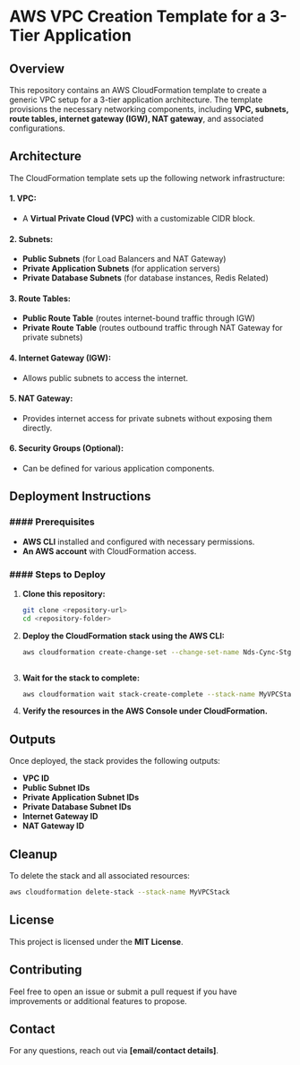 # AWS VPC Creation Template for a 3-Tier Application

## Overview

This repository contains an AWS CloudFormation template to create a generic VPC setup for a 3-tier application architecture. The template provisions the necessary networking components, including **VPC, subnets, route tables, internet gateway (IGW), NAT gateway**, and associated configurations.

## Architecture

The CloudFormation template sets up the following network infrastructure:

#### **1. VPC:**  
- A **Virtual Private Cloud (VPC)** with a customizable CIDR block.

#### **2. Subnets:**  
- **Public Subnets** (for Load Balancers and NAT Gateway)  
- **Private Application Subnets** (for application servers)  
- **Private Database Subnets** (for database instances, Redis Related)  

#### **3. Route Tables:**  
- **Public Route Table** (routes internet-bound traffic through IGW)  
- **Private Route Table** (routes outbound traffic through NAT Gateway for private subnets)  

#### **4. Internet Gateway (IGW):**  
- Allows public subnets to access the internet.

#### **5. NAT Gateway:**  
- Provides internet access for private subnets without exposing them directly.

#### **6. Security Groups (Optional):**  
- Can be defined for various application components.

## Deployment Instructions

### #### **Prerequisites**

- **AWS CLI** installed and configured with necessary permissions.
- **An AWS account** with CloudFormation access.

### #### **Steps to Deploy**

1. **Clone this repository:**
   ```sh
   git clone <repository-url>
   cd <repository-folder>
   ```
2. **Deploy the CloudFormation stack using the AWS CLI:**
   ```sh
   aws cloudformation create-change-set --change-set-name Nds-Cync-StgSqlUp-Vpc-Stack --stack-name Nds-Cync-StgSqlUp-Vpc-Stack --template-body file:///${Path}/Nds-Cync-Vpc-Template.yml --parameters file://${Path}/Nds-Cync-Vpc-Parameters.json --role-arn arn:aws:iam::${Account-Id}:role/Nds-Cync-StgSqlUp-Cfn-Exec-Role --tags file://${Path}/Nds-Cync-Vpc-Tags.json --capabilities CAPABILITY_NAMED_IAM
    
   ```
3. **Wait for the stack to complete:**
   ```sh
   aws cloudformation wait stack-create-complete --stack-name MyVPCStack
   ```
4. **Verify the resources in the AWS Console under CloudFormation.**

## Outputs

Once deployed, the stack provides the following outputs:

- **VPC ID**
- **Public Subnet IDs**
- **Private Application Subnet IDs**
- **Private Database Subnet IDs**
- **Internet Gateway ID**
- **NAT Gateway ID**

## Cleanup

To delete the stack and all associated resources:

```sh
aws cloudformation delete-stack --stack-name MyVPCStack
```

## License

This project is licensed under the **MIT License**.

## Contributing

Feel free to open an issue or submit a pull request if you have improvements or additional features to propose.

## Contact

For any questions, reach out via **[email/contact details]**.

